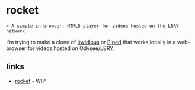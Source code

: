 # rocket

``` text
> A simple in-browser, HTML5 player for videos hosted on the LBRY network
```

I'm trying to make a clone of [Invidious](https://github.com/iv-org/invidious) or [Piped](https://github.com/TeamPiped/Piped/) that works locally in a web-browser for videos hosted on Odysee/LBRY.

## links

- [rocket](https://codeberg.org/polarhive/rocket) - WIP
